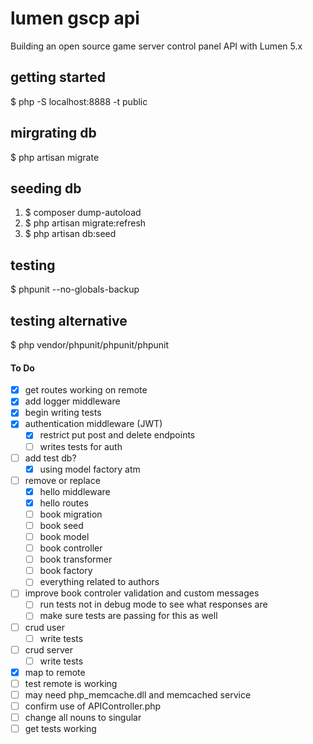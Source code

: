 # lumen gscp api
Building an open source game server control panel API with Lumen 5.x

## getting started
$ php -S localhost:8888 -t public

## mirgrating db
$ php artisan migrate

## seeding db
1. $ composer dump-autoload
2. $ php artisan migrate:refresh
3. $ php artisan db:seed

## testing
$ phpunit --no-globals-backup

## testing alternative
$ php vendor/phpunit/phpunit/phpunit

#### To Do
- [x] get routes working on remote
- [x] add logger middleware
- [x] begin writing tests
- [x] authentication middleware (JWT)
	- [x] restrict put post and delete endpoints
	- [ ] writes tests for auth
- [ ] add test db?
	- [x] using model factory atm	
- [ ] remove or replace
	- [x] hello middleware 
	- [x] hello routes
	- [ ] book migration
	- [ ] book seed
	- [ ] book model
	- [ ] book controller
	- [ ] book transformer
	- [ ] book factory
	- [ ] everything related to authors
- [ ] improve book controler validation and custom messages
	- [ ] run tests not in debug mode to see what responses are 
	- [ ] make sure tests are passing for this as well	
- [ ] crud user
	- [ ] write tests
- [ ] crud server
	- [ ] write tests
- [x] map to remote
- [ ] test remote is working
- [ ] may need php_memcache.dll and memcached service
- [ ] confirm use of APIController.php
- [ ] change all nouns to singular
- [ ] get tests working